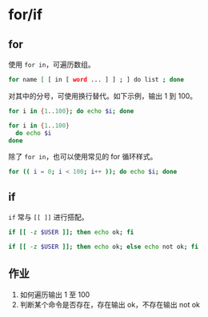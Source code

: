 # for/if

## for

使用 `for in`，可遍历数组。

``` bash
for name [ [ in [ word ... ] ] ; ] do list ; done
```

对其中的分号，可使用换行替代。如下示例，输出 1 到 100。

``` bash
for i in {1..100}; do echo $i; done

for i in {1..100}
  do echo $i
done
```

除了 `for in`，也可以使用常见的 for 循环样式。

``` bash
for (( i = 0; i < 100; i++ )); do echo $i; done
```

## if

`if` 常与 `[[ ]]` 进行搭配。

``` bash
if [[ -z $USER ]]; then echo ok; fi

if [[ -z $USER ]]; then echo ok; else echo not ok; fi
```

## 作业

1. 如何遍历输出 1 至 100
1. 判断某个命令是否存在，存在输出 ok，不存在输出 not ok

